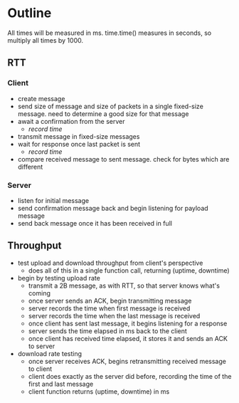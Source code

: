 # Outline

All times will be measured in ms. time.time() measures in seconds, so multiply
all times by 1000.

## RTT

### Client

- create message
- send size of message and size of packets in a single fixed-size message.
  need to determine a good size for that message
- await a confirmation from the server
  * *record time*
- transmit message in fixed-size messages
- wait for response once last packet is sent
  * *record time*
- compare received message to sent message. check for bytes which are different



### Server

- listen for initial message
- send confirmation message back and begin listening for payload message
- send back message once it has been received in full


## Throughput

- test upload and download throughput from client's perspective
  - does all of this in a single function call, returning (uptime, downtime)
- begin by testing upload rate
  - transmit a 2B message, as with RTT, so that server knows what's coming
  - once server sends an ACK, begin transmitting message
  - server records the time when first message is received
  - server records the time when the last message is received
  - once client has sent last message, it begins listening for a response
  - server sends the time elapsed in ms back to the client
  - once client has received time elapsed, it stores it and sends an ACK to
    server
- download rate testing
  - once server receives ACK, begins retransmitting received message to client
  - client does exactly as the server did before, recording the time of the
    first and last message
  - client function returns (uptime, downtime) in ms
